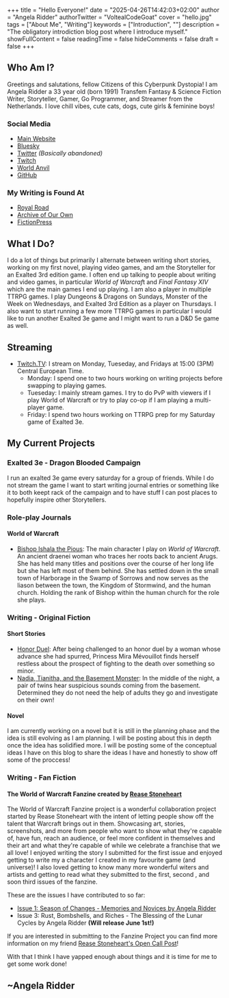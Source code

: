 +++
title = "Hello Everyone!"
date = "2025-04-26T14:42:03+02:00"
author = "Angela Ridder"
authorTwitter = "VoltealCodeGoat"
cover = "hello.jpg"
tags = ["About Me", "Writing"]
keywords = ["Introduction", ""]
description = "The obligatory introdiction blog post where I introduce myself."
showFullContent = false
readingTime = false
hideComments = false
draft = false
+++

## Who Am I?
Greetings and salutations, fellow Citizens of this Cyberpunk Dystopia! I am Angela Ridder a 33 year old (born 1991) Transfem Fantasy & Science Fiction Writer, Storyteller, Gamer, Go Programmer, and Streamer from the Netherlands. I love chill vibes, cute cats, dogs, cute girls & feminine boys!
### Social Media
- [Main Website](https://www.angelaridder.com/)
- [Bluesky](https://bsky.app/profile/angelaridder.com)
- [Twitter](https://x.com/VoltealCodeGoat) *(Basically abandoned)*
- [Twitch](https://www.twitch.tv/erasvolteal)
- [World Anvil](https://www.worldanvil.com/author/AngelaRidder)
- [GitHub](https://github.com/Volteal)
### My Writing is Found At
- [Royal Road](https://www.royalroad.com/profile/651910)
- [Archive of Our Own](https://archiveofourown.org/users/AngelaRidder)
- [FictionPress](https://www.fictionpress.com/u/1174340/)
## What I Do?
I do a lot of things but primarily I alternate between writing short stories, working on my first novel, playing video games, and am the Storyteller for an Exalted 3rd edition game. I often end up talking to people about writing and video games, in particular *World of Warcraf*t and *Final Fantasy XIV* which are the main games I end up playing. I am also a player in multiple TTRPG games. I play Dungeons & Dragons on Sundays, Monster of the Week on Wednesdays, and Exalted 3rd Edition as a player on Thursdays. I also want to start running a few more TTRPG games in particular I would like to run another Exalted 3e game and I might want to run a D&D 5e game as well.  
## Streaming
- [Twitch.TV](https://www.twitch.tv/erasvolteal): I stream on Monday, Tueseday, and Fridays at 15:00 (3PM) Central European Time.
    - Monday: I spend one to two hours working on writing projects before swapping to playing games.
    - Tueseday: I mainly stream games. I try to do PvP with viewers if I play World of Warcraft or try to play co-op if I am playing a multi-player game.
    - Friday: I spend two hours working on TTRPG prep for my Saturday game of Exalted 3e.
## My Current Projects
### Exalted 3e - Dragon Blooded Campaign
I run an exalted 3e game every saturday for a group of friends. While I do not stream the game I want to start writing journal entries or something like it to both keept rack of the campaign and to have stuff I can post places to hopefully inspire other Storytellers. 
### Role-play Journals
#### World of Warcraft
- [Bishop Ishala the Pious](https://ishala.carrd.co/): The main character I play on *World of Warcraft*. An ancient draenei woman who traces her roots back to ancient Arugs. She has held many titles and positions over the course of her long life but she has left most of them behind. She has settled down in the small town of Harborage in the Swamp of Sorrows and now serves as the liason between the town, the Kingdom of Stormwind, and the human church. Holding the rank of Bishop within the human church for the role she plays.
### Writing - Original Fiction
#### Short Stories
- [Honor Duel](https://archiveofourown.org/works/58792786): After being challenged to an honor duel by a woman whose advance she had spurred, Princess Mira Mévouillot finds herself restless about the prospect of fighting to the death over something so minor.
- [Nadia, Tianitha, and the Basement Monster](https://archiveofourown.org/works/58792630): In the middle of the night, a pair of twins hear suspicious sounds coming from the basement. Determined they do not need the help of adults they go and investigate on their own!
#### Novel
I am currently working on a novel but it is still in the planning phase and the idea is still evolving as I am planning. I will be posting about this in depth once the idea has solidified more. I will be posting some of the conceptual ideas I have on this blog to share the ideas I have and honestly to show off some of the proccess! 
### Writing - Fan Fiction
#### The World of Warcraft Fanzine created by [Rease Stoneheart](https://bsky.app/profile/reasestoneheart.bsky.social)
The World of Warcraft Fanzine project is a wonderful collaboration project started by Rease Stoneheart with the intent of letting people show off the talent that Warcraft brings out in them. Showcasing art, stories, screenshots, and more from people who want to show what they're capable of, have fun, reach an audience, or feel more confident in themselves and their art and what they're capable of while we celebrate a franchise that we all love! I enjoyed writing the story I submitted for the first issue and enjoyed getting to write my a character I created in my favourite game (and universe)! I also loved getting to know many more wonderful witers and artists and getting to read what they submitted to the first, second , and soon third issues of the fanzine.

These are the issues I have contributed to so far:
- [Issue 1: Season of Changes - Memories and Novices by Angela Ridder](https://reasestoneheart.gumroad.com/l/fanzineissue1)
- Issue 3: Rust, Bombshells, and Riches - The Blessing of the Lunar Cycles by Angela Ridder **(Will release June 1st!)**

If you are interested in submitting to the Fanzine Project you can find more information on my friend [Rease Stoneheart's Open Call Post](https://reasegaming.substack.com/p/fc9b2db8-747e-405b-8c0d-408b728639b4)!

With that I think I have yapped enough about things and it is time for me to get some work done!

## ~Angela Ridder
